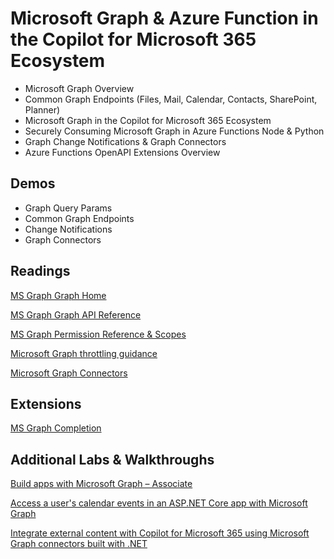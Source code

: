 # Microsoft Graph & Azure Function in the Copilot for Microsoft 365 Ecosystem

- Microsoft Graph Overview
- Common Graph Endpoints (Files, Mail, Calendar, Contacts, SharePoint, Planner)
- Microsoft Graph in the Copilot for Microsoft 365 Ecosystem
- Securely Consuming Microsoft Graph in Azure Functions Node & Python
- Graph Change Notifications & Graph Connectors
- Azure Functions OpenAPI Extensions Overview

## Demos

-   Graph Query Params
-   Common Graph Endpoints
-   Change Notifications
-   Graph Connectors

## Readings

[MS Graph Graph Home](https://developer.microsoft.com/en-us/graph)

[MS Graph Graph API Reference](https://developer.microsoft.com/en-us/graph/docs/concepts/overview)

[MS Graph Permission Reference & Scopes](https://docs.microsoft.com/en-us/graph/permissions-reference)

[Microsoft Graph throttling guidance](https://docs.microsoft.com/en-us/graph/throttling)

[Microsoft Graph Connectors](https://learn.microsoft.com/en-us/graph/connecting-external-content-connectors-overview)

## Extensions

[MS Graph Completion](https://marketplace.visualstudio.com/items?itemName=eliostruyf.vscode-msgraph-autocomplete)

## Additional Labs & Walkthroughs

[Build apps with Microsoft Graph – Associate](https://docs.microsoft.com/en-us/learn/paths/m365-msgraph-associate/)

[Access a user's calendar events in an ASP.NET Core app with Microsoft Graph](https://docs.microsoft.com/en-us/learn/modules/msgraph-dotnet-core-access-user-events/)

[Integrate external content with Copilot for Microsoft 365 using Microsoft Graph connectors built with .NET](https://learn.microsoft.com/en-us/training/modules/copilot-graph-connectors/)
